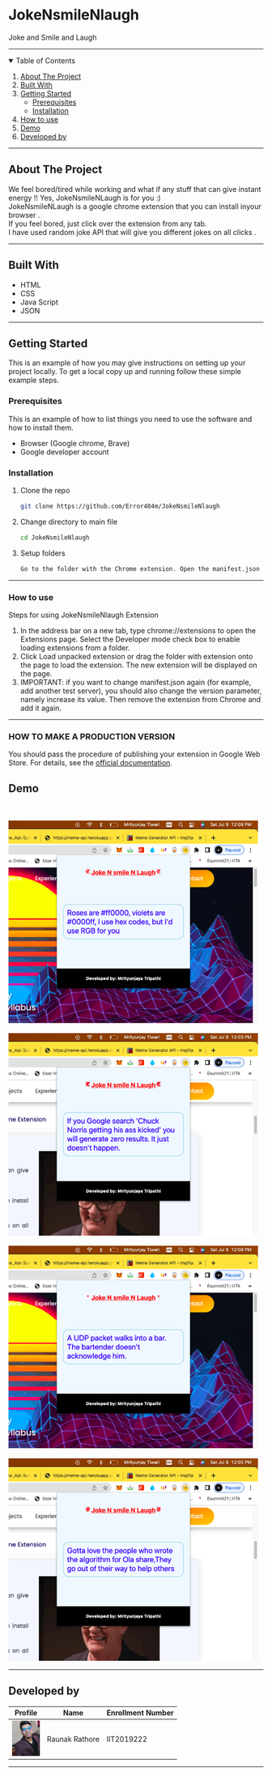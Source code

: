 # JokeNsmileNlaugh
Joke and Smile and Laugh

<hr>

<!-- TABLE OF CONTENTS -->
<details open="open">
  <summary>Table of Contents</summary>
  <ol>
    <li>
      <a href="#about-the-project">About The Project</a>
    </li>
    <li><a href="#built-with">Built With</a></li>
    <li>
      <a href="#getting-started">Getting Started</a>
      <ul>
        <li><a href="#prerequisites">Prerequisites</a></li>
        <li><a href="#installation">Installation</a></li>
      </ul>
    </li>
    <li><a href="#how-to-use">How to use</a></li>
     <li><a href="#demo">Demo</a></li>
     <li><a href="#developed-by">Developed by</a></li>
  </ol>
</details>
<hr>

## About The Project
We feel bored/tired while working and what if any stuff that can give instant energy !!
Yes, JokeNsmileNLaugh is for you :)<br>
JokeNsmileNLaugh is a google chrome extension that you can install inyour browser .<br>
If you feel bored, just click over the extension from any tab.<br>
I have used random joke API that will give you different jokes on all clicks .<br>

<hr>

## Built With
<ul>
   <li>HTML</li>
   <li>CSS</li>
   <li>Java Script</li>
  <li>JSON</li>
</ul>

<hr>

<!-- GETTING STARTED -->
## Getting Started

This is an example of how you may give instructions on setting up your project locally.
To get a local copy up and running follow these simple example steps.

### Prerequisites 

This is an example of how to list things you need to use the software and how to install them.
  * Browser (Google chrome, Brave)
  * Google developer account

 ### Installation

1. Clone the repo
   ```sh
   git clone https://github.com/Error404m/JokeNsmileNlaugh
   ```
2. Change directory to main file
   ```sh
   cd JokeNsmileNlaugh
   ```
3. Setup folders
   ```sh
   Go to the folder with the Chrome extension. Open the manifest.json file and add your website to the matches section.
   ```

 
<hr>

<!-- Usage -->
### How to use
Steps for using JokeNsmileNlaugh Extension

1. In the address bar on a new tab, type chrome://extensions to open the Extensions page. Select the Developer mode check box to enable loading extensions from a folder.
2. Click Load unpacked extension or drag the folder with extension onto the page to load the extension. The new extension will be displayed on the page.
3. IMPORTANT: if you want to change manifest.json again (for example, add another test server), you should also change the version parameter, namely increase its value. Then remove the extension from Chrome and add it again.

 
<hr>

<h3>HOW TO MAKE A PRODUCTION VERSION</h3>
You should pass the procedure of publishing your extension in Google Web Store. For details, see the <a href="https://developer.chrome.com/webstore/get_started_simple#step5">official documentation</a>.
  
## Demo 
<br><br> <img src="ss/1.png"  height="400" />
<br><br> <img src="ss/2.png"  height="400" />
<br><br> <img src="ss/3.png"  height="400" />
<br><br> <img src="ss/4.png"  height="400" />

<hr>

## Developed by  
   
| Profile | Name | Enrollment Number | 
| :-------------: | :-------------: | ------------- |
| <img src="ss/raunak.jpg" width='55' height='70'> | Raunak Rathore | IIT2019222 

<hr>
